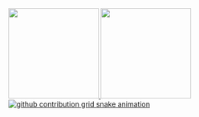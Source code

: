 

 <div>
  <a href="https://github.com/gusta7ms">
  <img height="180em" src="https://github-readme-stats.vercel.app/api?username=gusta7ms&show_icons=true&theme=omni&include_all_commits=true&count_private=true&number_format=long"/>
  <img height="180em" src="https://github-readme-stats.vercel.app/api/top-langs/?username=gusta7ms&layout=compact&langs_count=16&theme=omni"/>
</div>
  
<div>
  <picture>
    <source media="(prefers-color-scheme: dark)" srcset="https://raw.githubusercontent.com/gusta7ms/gusta7ms/output/github-contribution-grid-snake-dark.svg">
    <source media="(prefers-color-scheme: light)" srcset="https://raw.githubusercontent.com/gusta7ms/gusta7ms/output/github-contribution-grid-snake.svg">
    <img alt="github contribution grid snake animation" src="https://raw.githubusercontent.com/YourUser/YourUser/output/github-contribution-grid-snake.svg">
  </picture>
</div>
